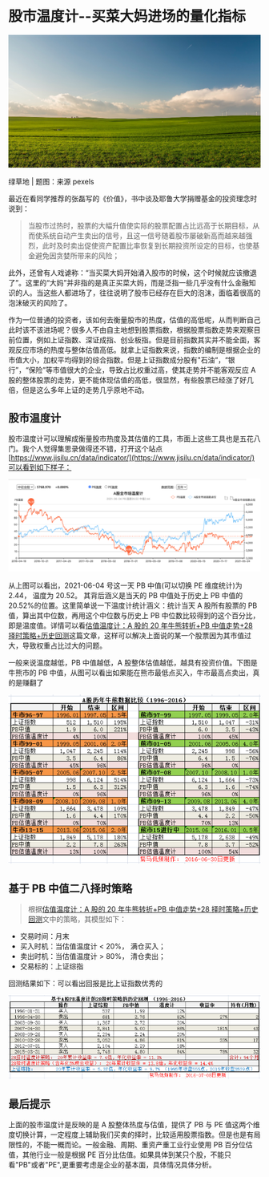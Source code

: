# 股市温度计--买菜大妈进场的量化指标

![绿草地 | 题图：来源pexels](./images/pexels-jahoo-clouseau-388415.jpg)

绿草地 | 题图：来源 pexels

最近在看同学推荐的张磊写的《价值》，书中谈及耶鲁大学捐赠基金的投资理念时说到：

> 当股市过热时，股票的大幅升值使实际的股票配置占比远高于长期目标，从而使系统自动产生卖出的信号，且这一信号随着股市屡破新高而越来越强烈，此时及时卖出促使资产配置比率恢复到长期投资所设定的目标，也使基金避免因贪婪所带来的风险；

此外，还曾有人戏谑称：“当买菜大妈开始涌入股市的时候，这个时候就应该撤退了”。这里的“大妈”并非指的是真正买菜大妈，而是泛指一些几乎没有什么金融知识的人。当这些人都进场了，往往说明了股市已经存在巨大的泡沫，面临着很高的泡沫破灭的风险了。

作为一位普通的投资者，该如何去衡量股市的热度，估值的高低呢，从而判断自己此时该不该进场呢？很多人不由自主地想到股票指数，根据股票指数走势来观察目前位置，例如上证指数、深证成指、创业板指。但是目前指数其实并不能全面，客观反应市场的热度与整体估值高低。就拿上证指数来说，指数的编制是根据企业的市值大小，加权平均得到的综合指数。但是上证指数成分股有"石油“，“银行”，“保险”等市值很大的企业，导致占比权重过高，使其走势并不能客观反应 A 股的整体股票的走势，更不能体现估值的高低，很显然，有些股票已经涨了好几倍，但是这么多年上证的走势几乎原地不动。

## 股市温度计

股市温度计可以理解成衡量股市热度及其估值的工具，市面上这些工具也是五花八门。我个人觉得集思录做得还不错，打开这个站点[https://www.jisilu.cn/data/indicator/](https://www.jisilu.cn/data/indicator/)可以看到如下样子：

![近五年来A股市场温度](./images/stock_thermometer.png)

从上图可以看出，2021-06-04 号这一天 PB 中值(可以切换 PE 维度统计)为 2.44， 温度为 20.52。
其背后涵义是当天的 PB 中值处于历史上 PB 中值的 20.52%的位置。这里简单说一下温度计统计涵义：统计当天 A 股所有股票的 PB 值，算出其中位数，再用这个中位数与历史上 PB 中位数比较得到的这个百分比，即是温度值。详情可以看[估值温度计：A 股的 20 年牛熊转折+PB 中值走势+28 择时策略+历史回测](https://www.jisilu.cn/question/68925)这篇文章，这样可以解决上面说的某一个股票因为其市值过大，导致权重占比过大的问题。

一般来说温度越低，PB 中值越低，A 股整体估值越低，越具有投资价值。下图是牛熊市的 PB 中值，从图可以看出如果能在熊市最低点买入，牛市最高点卖出，真的是赚翻了

![图片来源：集思录](./images/pb-history.png)

## 基于 PB 中值二八择时策略

> 根据[估值温度计：A 股的 20 年牛熊转折+PB 中值走势+28 择时策略+历史回测](https://www.jisilu.cn/question/68925)文中的策略，其模型如下：

- 交易时间：月末
- 买入时机：当估值温度计 < 20%， 满仓买入；
- 卖出时机：当估值温度计 > 80%， 清仓卖出；
- 交易标的：上证综指

回测结果如下：可以看出回报是比上证指数优秀的

![策略回撤数据（图片来源：集思录）](./images/pb-return-history.png)

## 最后提示

上面的股市温度计是反映的是 A 股整体热度与估值，提供了 PB 与 PE 值这两个维度切换计算，一定程度上辅助我们买卖的择时，比较适用股票指数。但是也是有局限性的，不能一概而论。一般金融、周期、重资产重工业行业使用 PB 百分位估值，其他行业一般是根据 PE 百分比估值。如果具体到某只个股，不能只看"PB"或者"PE",更重要考虑是企业的基本面，具体情况具体分析。
